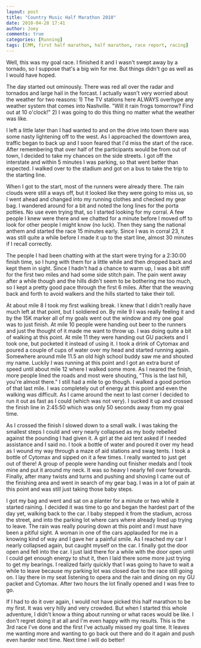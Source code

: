```yaml
---
layout: post
title: "Country Music Half Marathon 2010"
date: 2010-04-28 17:41
author: Joey
comments: true
categories: [Running]
tags: [CMM, first half marathon, half marathon, race report, racing]
---
```

Well, this was my goal race.  I finished it and I wasn't swept away by a tornado, so I suppose that's a big win for me.  But things didn't go as well as I would have hoped.

The day started out ominously.  There was red all over the radar and tornados and large hail in the forcast.  I actually wasn't very worried about the weather for two reasons: 1) The TV stations here ALWAYS overhype any weather system that comes into Nashville.  "Will it rain frogs tomorrow?  Find out at 10 o'clock!"  2) I was going to do this thing no matter what the weather was like.

I left a little later than I had wanted to and on the drive into town there was some nasty lightening off to the west.  As I approached the downtown area, traffic began to back up and I soon feared that I'd miss the start of the race.  After remembering that over half of the participants would be from out of town, I decided to take my chances on the side streets.  I got off the interstate and within 5 minutes I was parking, so that went better than expected.  I walked over to the stadium and got on a bus to take the trip to the starting line.

When I got to the start, most of the runners were already there.  The rain clouds were still a ways off, but it looked like they were going to miss us, so I went ahead and changed into my running clothes and checked my gear bag.  I wandered around for a bit and noted the long lines for the porta potties.  No use even trying that, so I started looking for my corral.  A few people I knew were there and we chatted for a minute before I moved off to look for other people I might know (no luck).  Then they sang the national anthem and started the race 15 minutes early.  Since I was in corral 23, it was still quite a while before I made it up to the start line, almost 30 minutes if I recall correctly.

The people I had been chatting with at the start were trying for a 2:30:00 finish time, so I hung with them for a little while and then dropped back and kept them in sight.  Since I hadn't had a chance to warm up, I was a bit stiff for the first two miles and had some side stitch pain.  The pain went away after a while though and the hills didn't seem to be bothering me too much, so I kept a pretty good pace through the first 6 miles.  After that the weaving back and forth to avoid walkers and the hills started to take their toll.

At about mile 8 I took my first walking break.  I knew that I didn't really have much left at that point, but I soldiered on.  By mile 9 I was really feeling it and by the 15K marker all of my goals went out the window and my one goal was to just finish.  At mile 10 people were handing out beer to the runners and just the thought of it made me want to throw up.  I was doing quite a bit of walking at this point.  At mile 11 they were handing out GU packets and I took one, but pocketed it instead of using it.  I took a drink of Cytomax and poured a couple of cups of water over my head and started running again.  Somewhere around mile 11.5 an old high school buddy saw me and shouted my name.  Luckily I was running at this point and I got an extra burst of speed until about mile 12 where I walked some more.  As I neared the finish, more people lined the roads and most were shouting, "This is the last hill, you're almost there."  I still had a mile to go though.  I walked a good portion of that last mile.  I was completely out of energy at this point and even the walking was difficult.  As I came around the next to last corner I decided to run it out as fast as I could (which was not very).  I sucked it up and crossed the finish line in 2:45:50 which was only 50 seconds away from my goal time.

As I crossed the finish I slowed down to a small walk.  I was taking the smallest steps I could and very nearly collapsed as my body rebelled against the pounding I had given it.  A girl at the aid tent asked if I needed assistance and I said no.  I took a bottle of water and poured it over my head as I wound my way through a maze of aid stations and swag tents.  I took a bottle of Cytomax and sipped on it a few times.  I really wanted to just get out of there!  A group of people were handing out finisher medals and I took mine and put it around my neck.  It was so heavy I nearly fell over forwards.  Finally, after many twists and turns and pushing and shoving I came out of the finishing area and went in search of my gear bag.  I was in a lot of pain at this point and was still just taking those baby steps.

I got my bag and went and sat on a planter for a minute or two while it started raining.  I decided it was time to go and began the hardest part of the day yet, walking back to the car.  I baby stepped it from the stadium, across the street, and into the parking lot where cars where already lined up trying to leave.  The rain was really pouring down at this point and I must have been a pitiful sight.  A woman in one of the cars applauded for me in a knowing kind of way and I gave her a painful smile.  As I reached my car I nearly collapsed again, but caught myself on the car.  I finally got the door open and fell into the car.  I just laid there for a while with the door open until I could get enough energy to shut it, then I laid there some more just trying to get my bearings.  I realized fairly quickly that I was going to have to wait a while to leave because my parking lot was closed due to the race still going on.  I lay there in my seat listening to opera and the rain and dining on my GU packet and Cytomax.  After two hours the lot finally opened and I was free to go.

If I had to do it over again, I would not have picked this half marathon to be my first.  It was very hilly and very crowded.  But when I started this whole adventure, I didn't know a thing about running or what races would be like.  I don't regret doing it at all and I'm even happy with my results.  This is the 3rd race I've done and the first I've actually missed my goal time.  It leaves me wanting more and wanting to go back out there and do it again and push even harder next time.  Next time I will do better!



